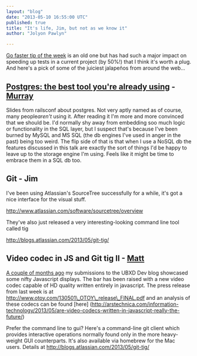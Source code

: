```yaml
---
layout: "blog"
date: "2013-05-10 16:55:00 UTC"
published: true
title: "It's life, Jim, but not as we know it"
author: "Jolyon Pawlyn"

---
```


[Go faster tip of the week](http://ariejan.net/2011/09/24/rspec-speed-up-by-tweaking-ruby-garbage-collection/) is an old one but has had such a major impact on speeding up tests in a current project (by 50%!) that I think it's worth a plug. And here's a pick of some of the juiciest jalapeños from around the web...

## [Postgres: the best tool you're already using](http://adamsanderson.github.io/railsconf\_2013/) - [Murray](/people/murray-steele)

Slides from railsconf about postgres. Not very aptly named as of course, many people*aren't* using it. After reading it I'm more and more convinced that we should be. I'd normally shy away from embedding soo much logic or functionality in the SQL layer, but I suspect that's because I've been burned by MySQL and MS SQL (the db engines I've used in anger in the past) being too weird. The flip side of that is that when I use a NoSQL db the features discussed in this talk are exactly the sort of things I'd be happy to leave up to the storage engine I'm using. Feels like it might be time to embrace them in a SQL db too.

## Git - Jim

I've been using Atlassian's SourceTree successfully for a while, it's got a nice interface for the visual stuff.

http://www.atlassian.com/software/sourcetree/overview

They've also just released a very interesting-looking command line tool called tig

http://blogs.atlassian.com/2013/05/git-tig/

## Video codec in JS and Git tig II - [Matt](/people/matt-peperell)

[A couple of months ago](http://www.unboxedconsulting.com/blog/improve-your-week-with-this-1-weird-old-tip) my submissions to the UBXD Dev blog showcased some nifty Javascript displays. The bar has been raised with a new video codec capable of HD quality written entirely in javascript. The press release from last week is at http://www.otoy.com/130501\_OTOY\_release\_FINAL.pdf and an analysis of these codecs can be found [here] (http://arstechnica.com/information-technology/2013/05/are-video-codecs-written-in-javascript-really-the-future/)

Prefer the command line to gui? Here's a command-line git client which provides interactive operations normally found only in the more heavy-weight GUI counterparts. It's also available via homebrew for the Mac users. Details at http://blogs.atlassian.com/2013/05/git-tig/


